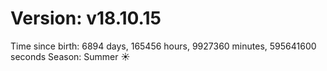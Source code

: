# Version: v18.10.15
Time since birth: 6894 days, 165456 hours, 9927360 minutes, 595641600 seconds
Season: Summer ☀️
